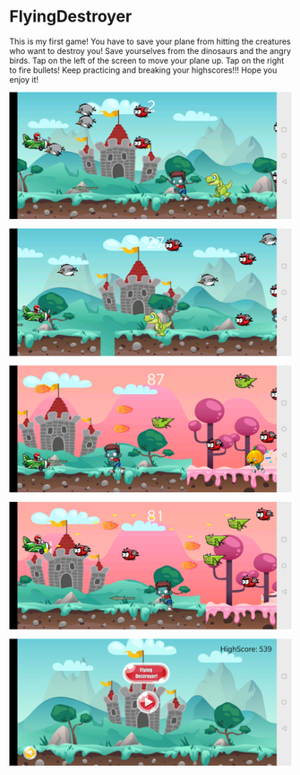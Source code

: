 # FlyingDestroyer

This is my first game! You have to save your plane from hitting the creatures who want to destroy you! Save yourselves from the dinosaurs and the angry birds.
Tap on the left of the screen to move your plane up. Tap on the right to fire bullets! Keep practicing and breaking your highscores!!! Hope you enjoy it!

![alt text](https://github.com/nikhilmantri99/FlyingDestroyer/blob/master/app/src/main/res/drawable/flyingdestroyer1.jpg)

![alt text](https://github.com/nikhilmantri99/FlyingDestroyer/blob/master/app/src/main/res/drawable/flyingdestroyer2.jpg)

![alt text](https://github.com/nikhilmantri99/FlyingDestroyer/blob/master/app/src/main/res/drawable/flyingdestroyer4.jpg)

![alt text](https://github.com/nikhilmantri99/FlyingDestroyer/blob/master/app/src/main/res/drawable/flyingdestroyer5.jpg)

![alt text](https://github.com/nikhilmantri99/FlyingDestroyer/blob/master/app/src/main/res/drawable/flyingdestroyer3.jpg)
